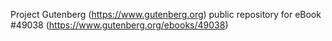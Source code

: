 Project Gutenberg (https://www.gutenberg.org) public repository for eBook #49038 (https://www.gutenberg.org/ebooks/49038)
